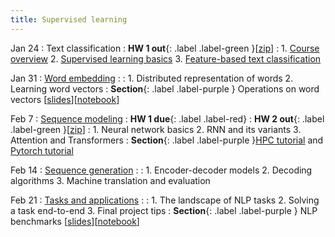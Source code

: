 ```yaml
---
title: Supervised learning 
---
```


Jan 24
: Text classification
  : **HW 1 out**{: .label .label-green }[[zip](https://nyu-cs2590.github.io/spring2023/assignments/hw1.zip)]
: 1. [Course overview](https://nyu-cs2590.github.io/course-material/spring2023/lecture/lec01/overview.pdf)
  2. [Supervised learning basics](https://nyu-cs2590.github.io/course-material/spring2023/lecture/lec01/basic_ml.pdf)
  3. [Feature-based text classification](https://nyu-cs2590.github.io/course-material/spring2023/lecture/lec01/classification.pdf)

Jan 31 
: [Word embedding](https://nyu-cs2590.github.io/course-material/spring2023/lecture/lec02/main-annotated.pdf)
  : 
: 1. Distributed representation of words
  2. Learning word vectors
: **Section**{: .label .label-purple } Operations on word vectors [[slides](https://nyu-cs2590.github.io/course-material/spring2023/section/sec01/slides.pdf)][[notebook](https://nyu-cs2590.github.io/course-material/spring2023/section/sec01/operations_on_word_vectors.ipynb)]

Feb 7 
: [Sequence modeling](https://nyu-cs2590.github.io/course-material/spring2023/lecture/lec03/main.pdf)
  : **HW 1 due**{: .label .label-red}
  : **HW 2 out**{: .label .label-green }[[zip](https://nyu-cs2590.github.io/spring2023/assignments/hw2.zip)]
: 1. Neural network basics
  2. RNN and its variants 
  3. Attention and Transformers 
: **Section**{: .label .label-purple }[HPC tutorial](https://nyu-cs2590.github.io/course-material/spring2023/section/sec02/hpc.ipynb) and [Pytorch tutorial](https://nyu-cs2590.github.io/course-material/spring2023/section/sec02/pytorch.ipynb)

Feb 14
: [Sequence generation](https://nyu-cs2590.github.io/course-material/spring2023/lecture/lec04/main.pdf)
  : 
: 1. Encoder-decoder models
  2. Decoding algorithms
  3. Machine translation and evaluation

Feb 21
: [Tasks and applications](https://nyu-cs2590.github.io/course-material/spring2023/lecture/lec05/main.pdf)
  : 
: 1. The landscape of NLP tasks
  2. Solving a task end-to-end
  3. Final project tips 
: **Section**{: .label .label-purple } NLP benchmarks [[slides](https://nyu-cs2590.github.io/course-material/spring2023/section/sec03/slides.pdf)][[notebook](https://nyu-cs2590.github.io/course-material/spring2023/section/sec03/datasets.ipynb)]
